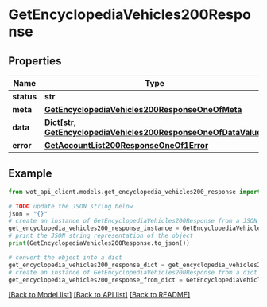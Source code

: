 # GetEncyclopediaVehicles200Response


## Properties

Name | Type | Description | Notes
------------ | ------------- | ------------- | -------------
**status** | **str** |  | 
**meta** | [**GetEncyclopediaVehicles200ResponseOneOfMeta**](GetEncyclopediaVehicles200ResponseOneOfMeta.md) |  | 
**data** | [**Dict[str, GetEncyclopediaVehicles200ResponseOneOfDataValue]**](GetEncyclopediaVehicles200ResponseOneOfDataValue.md) |  | 
**error** | [**GetAccountList200ResponseOneOf1Error**](GetAccountList200ResponseOneOf1Error.md) |  | 

## Example

```python
from wot_api_client.models.get_encyclopedia_vehicles200_response import GetEncyclopediaVehicles200Response

# TODO update the JSON string below
json = "{}"
# create an instance of GetEncyclopediaVehicles200Response from a JSON string
get_encyclopedia_vehicles200_response_instance = GetEncyclopediaVehicles200Response.from_json(json)
# print the JSON string representation of the object
print(GetEncyclopediaVehicles200Response.to_json())

# convert the object into a dict
get_encyclopedia_vehicles200_response_dict = get_encyclopedia_vehicles200_response_instance.to_dict()
# create an instance of GetEncyclopediaVehicles200Response from a dict
get_encyclopedia_vehicles200_response_from_dict = GetEncyclopediaVehicles200Response.from_dict(get_encyclopedia_vehicles200_response_dict)
```
[[Back to Model list]](../README.md#documentation-for-models) [[Back to API list]](../README.md#documentation-for-api-endpoints) [[Back to README]](../README.md)


